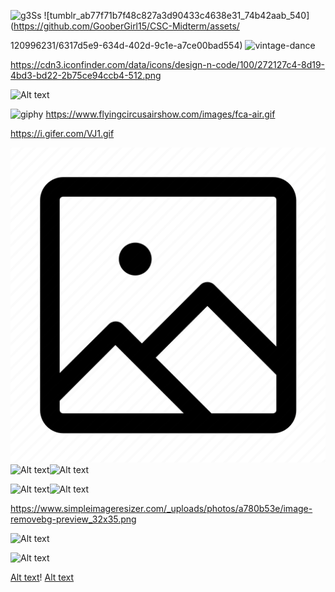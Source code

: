 
![g3Ss](https://github.com/GooberGirl15/CSC-Midterm/assets/120996231/57bf3a98-b4c2-4012-aec2-b8c5031cd929)
![tumblr_ab77f71b7f48c827a3d90433c4638e31_74b42aab_540](https://github.com/GooberGirl15/CSC-Midterm/assets/

120996231/6317d5e9-634d-402d-9c1e-a7ce00bad554)
![vintage-dance](https://github.com/GooberGirl15/CSC-Midterm/assets/120996231/b34878dd-82fc-4f1c-bf36-f2864cd35911)

https://cdn3.iconfinder.com/data/icons/design-n-code/100/272127c4-8d19-4bd3-bd22-2b75ce94ccb4-512.png


![Alt text](image.png)




![giphy](https://github.com/GooberGirl15/CSC-Midterm/assets/120996231/01bf5c33-c9f4-4a4a-b470-7f4c8dbfbc34)
https://www.flyingcircusairshow.com/images/fca-air.gif

https://i.gifer.com/VJ1.gif

![Alt text](1997805.png)![Alt text](fca-air.gif)![Alt text](giphy.gif)

![Alt text](welcome2.gif)![Alt text](image-removebg-preview.png)

https://www.simpleimageresizer.com/_uploads/photos/a780b53e/image-removebg-preview_32x35.png

![Alt text](image-removebg-preview_2_119x128.webp)

![Alt text](simple-sunny-day-cloud-image-realistic-cloud-on-a-transparent-background-cloud-on-the-sky-free-png.webp)

[Alt text](giphy.gif)!
[Alt text](giphy.gif)
